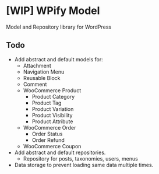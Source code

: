 # [WIP] WPify Model

Model and Repository library for WordPress

## Todo

* Add abstract and default models for:
  * Attachment
  * Navigation Menu
  * Reusable Block
  * Comment
  * WooCommerce Product
	* Product Category
	* Product Tag
	* Product Variation
	* Product Visibility
  	* Product Attribute 
  * WooCommerce Order
	* Order Status
	* Order Refund
  * WooCommerce Coupon
* Add abstract and default repositories.
  * Repository for posts, taxonomies, users, menus
* Data storage to prevent loading same data multiple times.
